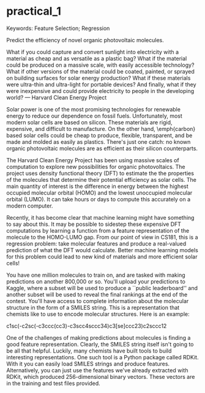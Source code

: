 # practical_1 

Keywords: Feature Selection; Regression

Predict the efficiency of novel organic photovoltaic molecules.

What if you could capture and convert sunlight into electricity with a material as cheap and as versatile as a plastic bag? What if the material could be produced on a massive scale, with easily accessible technology? What if other versions of the material could be coated, painted, or sprayed on building surfaces for solar energy production? What if these materials were ultra-thin and ultra-light for portable devices? And finally, what if they were inexpensive and could provide electricity to people in the developing world?  — Harvard Clean Energy Project

Solar power is one of the most promising technologies for renewable energy to reduce our dependence on fossil fuels. Unfortunately, most modern solar cells are based on silicon. These materials are rigid, expensive, and difficult to manufacture. On the other hand, \emph{carbon} based solar cells could be cheap to produce, flexible, transparent, and be made and molded as easily as plastics. There's just one catch: no known organic photovoltaic molecules are as efficient as their silicon counterparts.

The Harvard Clean Energy Project has been using massive scales of computation to explore new possibilities for organic photovoltaics. The project uses density functional theory (DFT) to estimate the the properties of the molecules that determine their potential efficiency as solar cells. The main quantity of interest is the difference in energy between the highest occupied molecular orbital (HOMO) and the lowest unoccupied molecular orbital (LUMO). It can take hours or days to compute this accurately on a modern computer.

Recently, it has become clear that machine learning might have something to say about this. It may be possible to sidestep these expensive DFT computations by learning a function from a feature representation of the molecule to the HOMO-LUMO gap. From our point of view in CS181, this is a regression problem: take molecular features and produce a real-valued prediction of what the DFT would calculate. Better machine learning models for this problem could lead to new kind of materials and more efficient solar cells!

You have one million molecules to train on, and are tasked with making predictions on another 800,000 or so. You'll upload your predictions to Kaggle, where a subset will be used to produce a ``public leaderboard'' and another subset will be used to reveal the final rankings at the end of the contest. You'll have access to complete information about the molecular structure in the form of a SMILES string. This is a representation that chemists like to use to encode molecular structures. Here is an example:

c1sc(-c2sc(-c3ccc(cc3)-c3scc4sccc34)c3[se]ccc23)c2sccc12

One of the challenges of making predictions about molecules is finding a good feature representation. Clearly, the SMILES string itself isn't going to be all that helpful. Luckily, many chemists have built tools to build interesting representations. One such tool is a Python package called RDKit. With it you can easily load SMILES strings and produce features. Alternatively, you can just use the features we've already extracted with RDKit, which produced 256-dimensional binary vectors. These vectors are in the training and test files provided.

